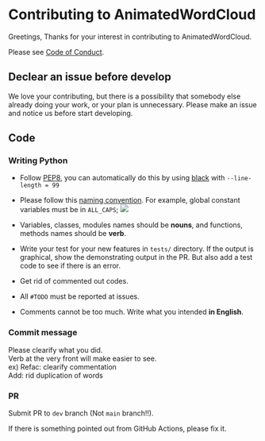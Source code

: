 # Contributing to AnimatedWordCloud
Greetings, Thanks for your interest in contributing to AnimatedWordCloud.

Please see [Code of Conduct](CODE_OF_CONDUCT.md).

## Declear an issue before develop
We love your contributing, but there is a possibility that somebody else already doing your work, or your plan is unnecessary. Please make an issue and notice us before start developing.

## Code
### Writing Python
* Follow [PEP8](https://peps.python.org/pep-0008/), you can automatically do this by using [black](https://github.com/psf/black) with `--line-length = 99`

* Please follow this [naming convention](https://namingconvention.org/python/). For example, global constant variables must be in `ALL_CAPS`;
  <img src="https://i.stack.imgur.com/uBr10.png" />

* Variables, classes, modules names should be **nouns**, and functions, methods names should be **verb**.

* Write your test for your new features in `tests/` directory.
If the output is graphical, show the demonstrating output in the PR.
But also add a test code to see if there is an error.
* Get rid of commented out codes.
* All `#TODO` must be reported at issues.
* Comments cannot be too much. Write what you intended **in English**.

### Commit message
Please clearify what you did.  
Verb at the very front will make easier to see.  
ex)
Refac: clearify commentation  
Add: rid duplication of words

### PR
Submit PR to `dev` branch (Not `main` branch!!).

If there is something pointed out from GitHub Actions, please fix it.
